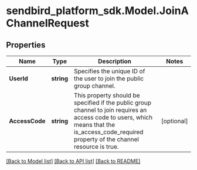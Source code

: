 
# sendbird_platform_sdk.Model.JoinAChannelRequest

## Properties

Name | Type | Description | Notes
------------ | ------------- | ------------- | -------------
**UserId** | **string** | Specifies the unique ID of the user to join the public group channel. | 
**AccessCode** | **string** | This property should be specified if the public group channel to join requires an access code to users, which means that the is_access_code_required property of the channel resource is true. | [optional] 

[[Back to Model list]](../README.md#documentation-for-models)
[[Back to API list]](../README.md#documentation-for-api-endpoints)
[[Back to README]](../README.md)


